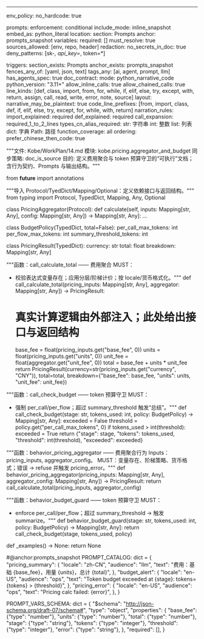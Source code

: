 ---

env_policy:
  no_hardcode: true

prompts:
  enforcement: conditional
  include_mode: inline_snapshot
  embed_as: python_literal
  location:
    section: Prompts
    anchor: prompts_snapshot
  variables:
    required: []
    must_resolve: true
    sources_allowed: [env, repo, header]
  redaction:
    no_secrets_in_doc: true
    deny_patterns: [sk-*, api_key=*, token=*]

  triggers:
    section_exists: Prompts
    anchor_exists: prompts_snapshot
    fences_any_of: [yaml, json, text]
    tags_any: [ai, agent, prompt, llm]
    has_agents_spec: true
doc_contract:
  mode: python_narrative_code
  python_version: "3.11+"
  allow_inline_calls: true
  allow_chained_calls: true
  line_kinds: [def, class, import, from, for, while, if, elif, else, try, except, with, return, assign, call, read, write, error, note, source]
  layout:
    narrative_may_be_plaintext: true
    code_line_prefixes: [from, import, class, def, if, elif, else, try, except, for, while, with, return]
  narration_rules:
    import_explained: required
    def_explained: required
    call_expansion: required_1_to_2_lines
    types_cn_alias_required:
      str: 字符串
      int: 整数
      list: 列表
      dict: 字典
      Path: 路径
    function_coverage: all
  ordering:
    prefer_chinese_then_code: true

"""文件: Kobe/WorkPlan/14.md
模块: kobe.pricing.aggregator_and_budget
同步策略: doc_is_source
目的: 定义费用聚合与 token 预算守卫的“可执行”文档；含行为契约、Prompts 与输出结构。"""

from __future__ import annotations

"""导入 Protocol/TyedDict/Mapping/Optional：定义依赖接口与返回结构。"""
from typing import Protocol, TypedDict, Mapping, Any, Optional

class PricingAggregator(Protocol):
    def calculate(self, inputs: Mapping[str, Any], config: Mapping[str, Any]) -> Mapping[str, Any]: ...

class BudgetPolicy(TypedDict, total=False):
    per_call_max_tokens: int
    per_flow_max_tokens: int
    summary_threshold_tokens: int

class PricingResult(TypedDict):
    currency: str
    total: float
    breakdown: Mapping[str, Any]

"""函数：call_calculate_total —— 费用聚合
MUST：
  - 校验表达式变量存在；应用分层/阶梯计价；按 locale/货币格式化。"""
def call_calculate_total(pricing_inputs: Mapping[str, Any], aggregator: Mapping[str, Any]) -> PricingResult:
    # 真实计算逻辑由外部注入；此处给出接口与返回结构
    base_fee = float(pricing_inputs.get("base_fee", 0))
    units = float(pricing_inputs.get("units", 0))
    unit_fee = float(aggregator.get("unit_fee", 0))
    total = base_fee + units * unit_fee
    return PricingResult(currency=str(pricing_inputs.get("currency", "CNY")), total=total, breakdown={"base_fee": base_fee, "units": units, "unit_fee": unit_fee})

"""函数：call_check_budget —— token 预算守卫
MUST：
  - 强制 per_call/per_flow；超过 summary_threshold 触发“总结”。"""
def call_check_budget(stage: str, tokens_used: int, policy: BudgetPolicy) -> Mapping[str, Any]:
    exceeded = False
    threshold = policy.get("per_call_max_tokens", 0)
    if tokens_used > int(threshold):
        exceeded = True
    return {"stage": stage, "tokens": tokens_used, "threshold": int(threshold), "exceeded": exceeded}

"""函数：behavior_pricing_aggregator —— 费用聚合行为
Inputs：pricing_inputs, aggregator_config。
MUST：变量存在、阶梯策略、货币格式；错误 → refuse 并触发 pricing_error。"""
def behavior_pricing_aggregator(pricing_inputs: Mapping[str, Any], aggregator_config: Mapping[str, Any]) -> PricingResult:
    return call_calculate_total(pricing_inputs, aggregator_config)

"""函数：behavior_budget_guard —— token 预算守卫
MUST：
  - enforce per_call/per_flow；超过 summary_threshold → 触发 summarize。"""
def behavior_budget_guard(stage: str, tokens_used: int, policy: BudgetPolicy) -> Mapping[str, Any]:
    return call_check_budget(stage, tokens_used, policy)

def _examples() -> None:
    return None

#@anchor:prompts_snapshot
PROMPT_CATALOG: dict = {
    "pricing_summary": {
        "locale": "zh-CN",
        "audience": "llm",
        "text": "费用：基础 {base_fee}，用量 {units}，总计 {total}",
    },
    "budget_alert": {
        "locale": "en-US",
        "audience": "ops",
        "text": "Token budget exceeded at {stage}: tokens={tokens} > {threshold}",
    },
    "pricing_error": {
        "locale": "en-US",
        "audience": "ops",
        "text": "Pricing calc failed: {error}",
    },
}

PROMPT_VARS_SCHEMA: dict = {
    "$schema": "http://json-schema.org/draft-07/schema#",
    "type": "object",
    "properties": {
        "base_fee": {"type": "number"},
        "units": {"type": "number"},
        "total": {"type": "number"},
        "stage": {"type": "string"},
        "tokens": {"type": "integer"},
        "threshold": {"type": "integer"},
        "error": {"type": "string"},
    },
    "required": [],
}

